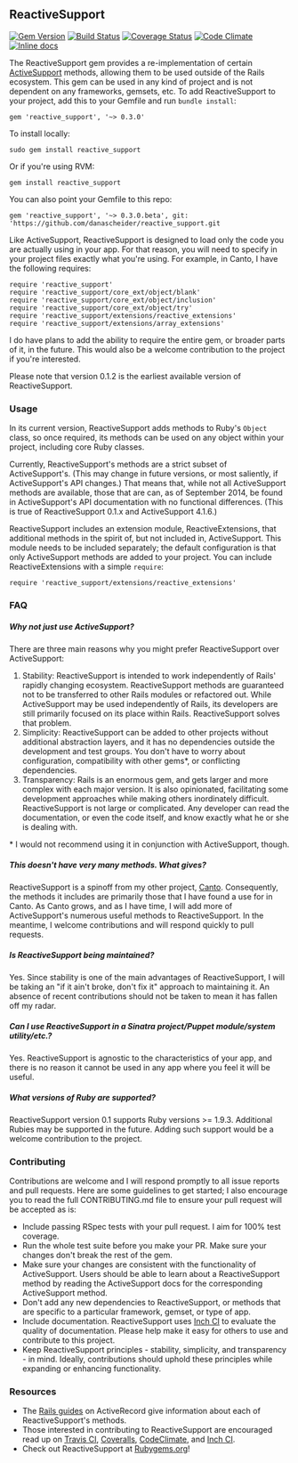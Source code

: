 ## ReactiveSupport 
[![Gem Version](https://badge.fury.io/rb/reactive_support.svg)](http://badge.fury.io/rb/reactive_support) [![Build Status](https://travis-ci.org/danascheider/reactive_support.svg?branch=master)](https://travis-ci.org/danascheider/reactive_support) [![Coverage Status](https://img.shields.io/coveralls/danascheider/reactive_support.svg)](https://coveralls.io/r/danascheider/reactive_support) [![Code Climate](https://codeclimate.com/github/danascheider/reactive_support/badges/gpa.svg)](https://codeclimate.com/github/danascheider/reactive_support) [![Inline docs](http://inch-ci.org/github/danascheider/reactive_support.svg?branch=master)](http://inch-ci.org/github/danascheider/reactive_support)

The ReactiveSupport gem provides a re-implementation of certain [ActiveSupport](https://github.com/rails/activesupport)
methods, allowing them to be used outside of the Rails ecosystem. This gem can 
be used in any kind of project and is not dependent on any frameworks, gemsets, etc.
To add ReactiveSupport to your project, add this to your Gemfile and run `bundle install`:
<pre><code>gem 'reactive_support', '~> 0.3.0'</code></pre>
To install locally:
<pre><code>sudo gem install reactive_support</code></pre>
Or if you're using RVM: 
<pre><code>gem install reactive_support</code></pre>

You can also point your Gemfile to this repo:
<pre><code>gem 'reactive_support', '~> 0.3.0.beta', git: 'https://github.com/danascheider/reactive_support.git</code></pre>

Like ActiveSupport, ReactiveSupport is designed to load only the code you are actually
using in your app. For that reason, you will need to specify in your project files
exactly what you're using. For example, in Canto, I have the following requires:
<pre><code>require 'reactive_support'
require 'reactive_support/core_ext/object/blank'
require 'reactive_support/core_ext/object/inclusion'
require 'reactive_support/core_ext/object/try'
require 'reactive_support/extensions/reactive_extensions'
require 'reactive_support/extensions/array_extensions'</code></pre>
I do have plans to add the ability to require the entire gem, or broader parts of it, in the future. This would also be a welcome contribution to the project if you're interested.

Please note that version 0.1.2 is the earliest available version of ReactiveSupport.

### Usage
In its current version, ReactiveSupport adds methods to Ruby's `Object` class, so
once required, its methods can be used on any object within your project, including
core Ruby classes.

Currently, ReactiveSupport's methods are a strict subset of ActiveSupport's. (This may 
change in future versions, or most saliently, if ActiveSupport's API changes.)
That means that, while not all ActiveSupport methods are available, those that are can,
as of September 2014, be found in ActiveSupport's API documentation with no functional
differences. (This is true of ReactiveSupport 0.1.x and ActiveSupport 4.1.6.)

ReactiveSupport includes an extension module, ReactiveExtensions, that additional 
methods in the spirit of, but not included in, ActiveSupport. This module needs to 
be included separately; the default configuration is that only ActiveSupport methods 
are added to your project. You can include ReactiveExtensions with a simple `require`:
<pre><code>require 'reactive_support/extensions/reactive_extensions'</pre></code>

### FAQ
##### Why not just use ActiveSupport?
There are three main reasons why you might prefer ReactiveSupport over ActiveSupport:
  1. Stability: ReactiveSupport is intended to work independently of Rails' rapidly changing 
     ecosystem. ReactiveSupport methods are guaranteed not to be transferred to other
     Rails modules or refactored out. While ActiveSupport may be used independently of
     Rails, its developers are still primarily focused on its place within Rails.
     ReactiveSupport solves that problem.
  2. Simplicity: ReactiveSupport can be added to other projects without additional abstraction
     layers, and it has no dependencies outside the development and test groups. You
     don't have to worry about configuration, compatibility with other gems*, or
     conflicting dependencies.
  3. Transparency: Rails is an enormous gem, and gets larger and more complex with each major version.
     It is also opinionated, facilitating some development approaches while making
     others inordinately difficult. ReactiveSupport is not large or complicated. Any
     developer can read the documentation, or even the code itself, and know exactly what
     he or she is dealing with.

\* I would not recommend using it in conjunction with ActiveSupport, though.

##### This doesn't have very many methods. What gives?
ReactiveSupport is a spinoff from my other project, [Canto](https://github.com/danascheider/canto).
Consequently, the methods it includes are primarily those that I have found a use for 
in Canto. As Canto grows, and as I have time, I will add more of ActiveSupport's 
numerous useful methods to ReactiveSupport. In the meantime, I welcome contributions
and will respond quickly to pull requests.

##### Is ReactiveSupport being maintained?
Yes. Since stability is one of the main advantages of ReactiveSupport, I will be taking
an "if it ain't broke, don't fix it" approach to maintaining it. An absence of recent
contributions should not be taken to mean it has fallen off my radar.

##### Can I use ReactiveSupport in a Sinatra project/Puppet module/system utility/etc.?
Yes. ReactiveSupport is agnostic to the characteristics of your app, and there is no
reason it cannot be used in any app where you feel it will be useful.

##### What versions of Ruby are supported?
ReactiveSupport version 0.1 supports Ruby versions >= 1.9.3. Additional Rubies
may be supported in the future. Adding such support would be a welcome contribution
to the project.

### Contributing
Contributions are welcome and I will respond promptly to all issue reports and pull
requests. Here are some guidelines to get started; I also encourage you to read the 
full CONTRIBUTING.md file to ensure your pull request will be accepted as is:
  * Include passing RSpec tests with your pull request. I aim for 100% test coverage.
  * Run the whole test suite before you make your PR. Make sure your changes don't
    break the rest of the gem.
  * Make sure your changes are consistent with the functionality of ActiveSupport.
    Users should be able to learn about a ReactiveSupport method by reading the 
    ActiveSupport docs for the corresponding ActiveSupport method.
  * Don't add any new dependencies to ReactiveSupport, or methods that are specific
    to a particular framework, gemset, or type of app.
  * Include documentation. ReactiveSupport uses [Inch CI](http://inch-ci.org) to
    evaluate the quality of documentation. Please help make it easy for others to
    use and contribute to this project.
  * Keep ReactiveSupport principles - stability, simplicity, and transparency - in mind.
    Ideally, contributions should uphold these principles while expanding or 
    enhancing functionality.

### Resources
  * The [Rails guides](http://guides.rubyonrails.org/active_support_core_extensions.html) on
    ActiveRecord give information about each of ReactiveSupport's methods.
  * Those interested in contributing to ReactiveSupport are encouraged read up on 
    [Travis CI](http://travis-ci.org), [Coveralls](http://coveralls.io), 
    [CodeClimate](http://codeclimate.com), and [Inch CI](http://inch-ci.org).
  * Check out ReactiveSupport at [Rubygems.org](http://rubygems.org/gems/reactive_support)!